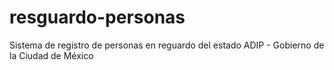# resguardo-personas
Sistema de registro de personas en reguardo del estado ADIP - Gobierno de la Ciudad de México
